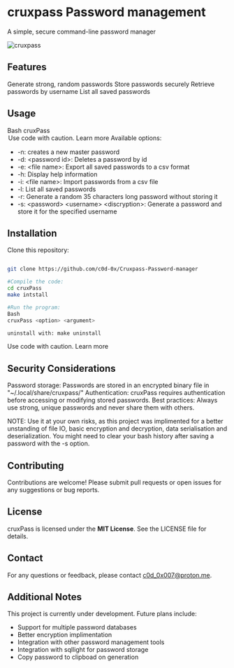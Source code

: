 # cruxpass Password management

A simple, secure command-line password manager

<img src="https://github.com/c0d-0x/Cruxpass-Password-manager/tree/main/resources/Sequence #1.gif" alt="cruxpass"/>
     


## Features

Generate strong, random passwords
Store passwords securely
Retrieve passwords by username
List all saved passwords

## Usage

Bash
cruxPass <option> <argument>
Use code with caution. Learn more
Available options:

- -n: creates a new master password
- -d: \<password id\>: Deletes a password by id
- -e: \<file name\>: Export all saved passwords to a csv format
- -h: Display help information
- -i: \<file name\>: Import passwords from a csv file
- -l: List all saved passwords
- -r: Generate a random 35 characters long password without storing it
- -s: \<password\> \<username\> \<discryption\>: Generate a password and store it for the specified username

## Installation

Clone this repository:

```Bash

git clone https://github.com/c0d-0x/Cruxpass-Password-manager

#Compile the code:
cd cruxPass
make intstall

#Run the program:
Bash
cruxPass <option> <argument>

uninstall with: make uninstall
```

Use code with caution. Learn more

## Security Considerations

Password storage: Passwords are stored in an encrypted binary file in "~/.local/share/cruxpass/"
Authentication: cruxPass requires authentication before accessing or modifying stored passwords.
Best practices: Always use strong, unique passwords and never share them with others.

NOTE: Use it at your own risks, as this project was implimented for a better unstanding of file IO,
basic encryption and decryption, data serialisation and deserialization. You might need to clear your bash
history after saving a password with the -s option.

## Contributing

Contributions are welcome! Please submit pull requests or open issues for any suggestions or bug reports.

## License

cruxPass is licensed under the **MIT License**. See the LICENSE file for details.

## Contact

For any questions or feedback, please contact <c0d_0x007@proton.me>.

## Additional Notes

This project is currently under development.
Future plans include:

- Support for multiple password databases
- Better encryption implimentation
- Integration with other password management tools
- Integration with sqllight for password storage
- Copy password to clipboad on generation
